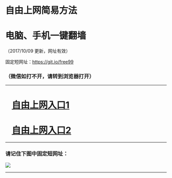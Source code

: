 ﻿# 自由上网简易方法

# 电脑、手机一键翻墙

（2017/10/09 更新，网址有效）

固定短网址：https://git.io/free99

### （微信如打不开，请转到浏览器打开）


***





# &nbsp;&nbsp; <a href="http://ft2916911435.fwq-tz-1001.info/fwqtz01.html?t=10090016659 " target="_blank">自由上网入口1</a>
# &nbsp;&nbsp; <a href="http://ft2251313342.fwq-tz-1002.info/fwqtz02.html?t=100900123684 " target="_blank">自由上网入口2</a>
***

### 请记住下图中固定短网址：

<img src="https://s3-us-west-2.amazonaws.com/fwq-1001/yjfq-20170905okok.png" /> 


***

